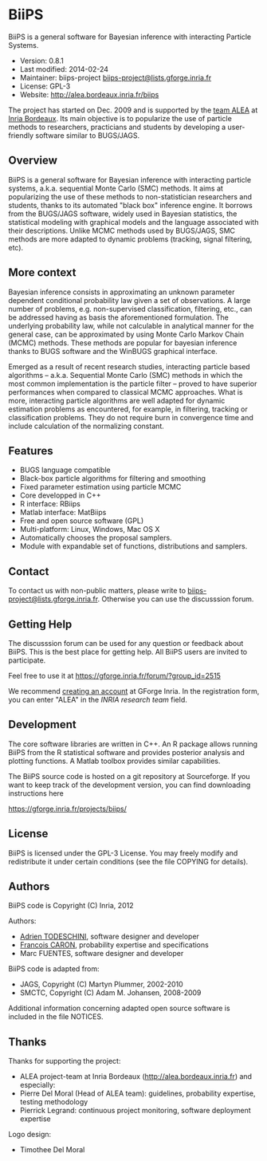 BiiPS
=============================================================================
BiiPS is a general software for Bayesian inference with interacting Particle Systems.

- Version:       0.8.1
- Last modified: 2014-02-24
- Maintainer:    biips-project <biips-project@lists.gforge.inria.fr>
- License:       GPL-3
- Website:       http://alea.bordeaux.inria.fr/biips

The project has started on Dec. 2009 and is supported by the [team ALEA](http://alea.bordeaux.inria.fr/) at [Inria Bordeaux](http://www.inria.fr/centre/bordeaux).
Its main objective is to popularize the use of particle methods to researchers, practicians and students by developing a user-friendly software similar to BUGS/JAGS.

Overview
-----------------------------------------------------------------------------
 BiiPS is a general software for Bayesian inference with interacting particle systems, a.k.a. sequential Monte Carlo (SMC) methods.
 It aims at popularizing the use of these methods to non-statistician researchers and students, thanks to its automated "black box" inference engine.
 It borrows from the BUGS/JAGS software, widely used in Bayesian statistics, the statistical modeling with graphical models and the language associated with their descriptions.
 Unlike MCMC methods used by BUGS/JAGS, SMC methods are more adapted to dynamic problems (tracking, signal filtering, etc).

More context
-----------------------------------------------------------------------------
Bayesian inference consists in approximating an unknown parameter dependent conditional probability law given a set of observations. A large number of problems, e.g. non-supervised classification, filtering, etc., can be addressed having as basis the aforementioned formulation. The underlying probability law, while not calculable in analytical manner for the general case, can be approximated by using Monte Carlo Markov Chain (MCMC) methods. These methods are popular for bayesian inference thanks to BUGS software and the WinBUGS graphical interface.

Emerged as a result of recent research studies, interacting particle based algorithms – a.k.a. Sequential Monte Carlo (SMC) methods in which the most common implementation is the particle filter – proved to have superior performances when compared to classical MCMC approaches. What is more, interacting particle algorithms are well adapted for dynamic estimation problems as encountered, for example, in filtering, tracking or classification problems. They do not require burn in convergence time and include calculation of the normalizing constant.

Features
-----------------------------------------------------------------------------
- BUGS language compatible
- Black-box particle algorithms for filtering and smoothing
- Fixed parameter estimation using particle MCMC
- Core developped in C++
- R interface: RBiips
- Matlab interface: MatBiips
- Free and open source software (GPL)
- Multi-platform: Linux, Windows, Mac OS X
- Automatically chooses the proposal samplers.
- Module with expandable set of functions, distributions and samplers.

Contact
-----------------------------------------------------------------------------
To contact us with non-public matters, please write to <biips-project@lists.gforge.inria.fr>.
Otherwise you can use the discusssion forum.

Getting Help
----------------------------------------------------------------------------- 
The discusssion forum can be used for any question or feedback about BiiPS.
This is the best place for getting help. All BiiPS users are invited to participate.

Feel free to use it at https://gforge.inria.fr/forum/?group_id=2515

We recommend [creating an account](https://gforge.inria.fr/account/register.php) at GForge Inria.
In the registration form, you can enter "ALEA" in the *INRIA research team* field.

Development
----------------------------------------------------------------------------- 
The core software libraries are written in C++.
An R package allows running BiiPS from the R statistical software and provides posterior analysis and plotting functions.
A Matlab toolbox provides similar capabilities.

The BiiPS source code is hosted on a git repository at Sourceforge. If you want to keep track of the development version, you can find downloading instructions here

  https://gforge.inria.fr/projects/biips/

License
----------------------------------------------------------------------------- 
BiiPS is licensed under the GPL-3 License. You may freely modify and redistribute it under certain conditions (see the file COPYING for details).

Authors
-----------------------------------------------------------------------------
BiiPS code is Copyright (C) Inria, 2012 

Authors:
- [Adrien TODESCHINI](http://fr.linkedin.com/in/adrientodeschini/en), software designer and developer
- [Francois CARON](http://www.math.u-bordeaux1.fr/~fcaron/), probability expertise and specifications
- Marc FUENTES, software designer and developer

BiiPS code is adapted from:
- JAGS, Copyright (C) Martyn Plummer, 2002-2010
- SMCTC, Copyright (C) Adam M. Johansen, 2008-2009
  
Additional information concerning adapted open source software
is included in the file NOTICES.

Thanks
-----------------------------------------------------------------------------
Thanks for supporting the project:
- ALEA project-team at Inria Bordeaux (http://alea.bordeaux.inria.fr)
and especially:
- Pierre Del Moral (Head of ALEA team): guidelines, probability expertise, testing methodology
- Pierrick Legrand: continuous project monitoring, software deployment expertise

Logo design:
- Timothee Del Moral
